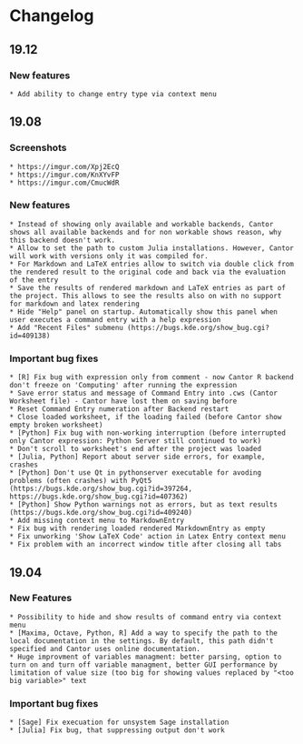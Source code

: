 # Changelog

## 19.12

### New features

    * Add ability to change entry type via context menu

## 19.08

### Screenshots

    * https://imgur.com/Xpj2EcQ
    * https://imgur.com/KnXYvFP
    * https://imgur.com/CmucWdR

### New features

    * Instead of showing only available and workable backends, Cantor shows all available backends and for non workable shows reason, why this backend doesn't work.
    * Allow to set the path to custom Julia installations. However, Cantor will work with versions only it was compiled for.
    * For Markdown and LaTeX entries allow to switch via double click from the rendered result to the original code and back via the evaluation of the entry
    * Save the results of rendered markdown and LaTeX entries as part of the project. This allows to see the results also on with no support for markdown and latex rendering
    * Hide "Help" panel on startup. Automatically show this panel when user executes a command entry with a help expression
    * Add "Recent Files" submenu (https://bugs.kde.org/show_bug.cgi?id=409138)

### Important bug fixes

    * [R] Fix bug with expression only from comment - now Cantor R backend don't freeze on 'Computing' after running the expression
    * Save error status and message of Command Entry into .cws (Cantor Worksheet file) - Cantor have lost them on saving before
    * Reset Command Entry numeration after Backend restart
    * Close loaded worksheet, if the loading failed (before Cantor show empty broken worksheet)
    * [Python] Fix bug with non-working interruption (before interrupted only Cantor expression: Python Server still continued to work)
    * Don't scroll to worksheet's end after the project was loaded
    * [Julia, Python] Report about server side errors, for example, crashes
    * [Python] Don't use Qt in pythonserver executable for avoding problems (often crashes) with PyQt5 (https://bugs.kde.org/show_bug.cgi?id=397264, https://bugs.kde.org/show_bug.cgi?id=407362)
    * [Python] Show Python warnings not as errors, but as text results (https://bugs.kde.org/show_bug.cgi?id=409240)
    * Add missing context menu to MarkdownEntry
    * Fix bug with rendering loaded rendered MarkdownEntry as empty
    * Fix unworking 'Show LaTeX Code' action in Latex Entry context menu
    * Fix problem with an incorrect window title after closing all tabs

## 19.04

### New Features

    * Possibility to hide and show results of command entry via context menu
    * [Maxima, Octave, Python, R] Add a way to specify the path to the local documentation in the settings. By default, this path didn't specified and Cantor uses online documentation.
    * Huge improvment of variables managment: better parsing, option to turn on and turn off variable managment, better GUI performance by limitation of value size (too big for showing values replaced by "<too big variable>" text

### Important bug fixes

    * [Sage] Fix execuation for unsystem Sage installation
    * [Julia] Fix bug, that suppressing output don't work
